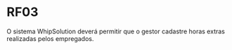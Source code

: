 # RF03

O sistema WhipSolution deverá permitir que o gestor cadastre horas extras realizadas pelos empregados.